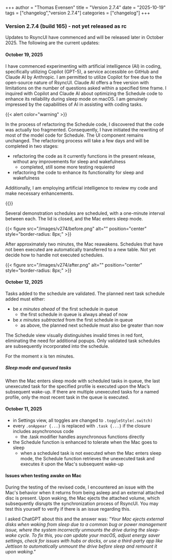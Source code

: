 +++
author = "Thomas Evensen"
title = "Version 2.7.4"
date = "2025-10-19"
tags = ["changelog","version 2.7.4"]
categories = ["changelog"]
+++

### Version 2.7.4 (build 165) - not yet released as rc

Updates to RsyncUI have commenced and will be released later in October 2025. The following are the current updates:

#### October 19, 2025

I have commenced experimenting with artificial intelligence (AI) in coding, specifically utilizing Copilot (GPT-5), a service accessible on GitHub and Claude AI by Anthropic. I am permitted to utilize Copilot for free due to the open-source nature of RsyncUI. Claude AI offers a free version with limitations on the number of questions asked within a specified time frame. I inquired with Copilot and Claude AI about optimizing the Schedule code to enhance its reliability during sleep mode on macOS. I am genuinely impressed by the capabilities of AI in assisting with coding tasks.

{{< alert color="warning" >}}

In the process of refactoring the Schedule code, I discovered that the code was actually too fragmented. Consequently, I have initiated the rewriting of most of the model code for Schedule. The UI component remains unchanged. The refactoring process will take a few days and will be completed in two stages:

- refactoring the code as it currently functions in the present release, without any improvements for sleep and wakefulness
	- completed, still some more testing requiered
- refactoring the code to enhance its functionality for sleep and wakefulness

Additionally, I am employing artificial intelligence to review my code and make necessary enhancements.

{{</alert >}}

Several demonstration schedules are scheduled, with a one-minute interval between each. The lid is closed, and the Mac enters sleep mode.

{{< figure src="/images/v274/before.png" alt="" position="center" style="border-radius: 8px;" >}}

After approximately two minutes, the Mac reawakens. Schedules that have not been executed are automatically transferred to a new table. Not yet decide how to handle not executed schedules.

{{< figure src="/images/v274/after.png" alt="" position="center" style="border-radius: 8px;" >}}

#### October 12, 2025

Tasks added to the schedule are validated. The planned next task schedule added must either:

- be *x minutes ahead* of the first schedule in queue
	- the first schedule in queue is always ahead of now	
- be *x minutes subtracted* from the first schedule in queue
	- as above, the planned next schedule must also be greater than now

The Schedule view visually distinguishes invalid times in red font, eliminating the need for additional popups. Only validated task schedules are subsequently incorporated into the schedule.

For the moment x is ten minutes.

##### Sleep mode and queued tasks

When the Mac enters sleep mode with scheduled tasks in queue, the last unexecuted task for the specified profile is executed upon the Mac’s subsequent wake-up. If there are multiple unexecuted tasks for a named profile, only the most recent task in the queue is executed. 

#### October 11, 2025

- in Settings view, all toggles are changed to `.toggleStyle(.switch)`
- every `.onAppear {...}` is replaced with `.task {...}` if the closure includes asynchronous code
	- the .task modifier handles asynchronous functions directly
- the Schedule function is enhanced to tolerate when the Mac goes to sleep
	- when a scheduled task is not executed when the Mac enters sleep mode, the Schedule function retrieves the unexecuted task and executes it upon the Mac's subsequent wake-up

#### Issues when testing awake on Mac

During the testing of the revised code, I encountered an issue with the Mac's behavior when it returns from being asleep and an external attached disc is present. Upon waking, the Mac ejects the attached volume, which subsequently disrupts the synchronization process of RsyncUI. You may test this yourself to verify if there is an issue regarding this.

I asked ChatGPT about this and the answer was: *"Your Mac ejects external disks when waking from sleep due to a common bug or power management issue, where the system incorrectly unmounts the drive during the sleep-wake cycle. To fix this, you can update your macOS, adjust energy saver settings, check for issues with hubs or docks, or use a third-party app like Jettison to automatically unmount the drive before sleep and remount it upon waking."*
